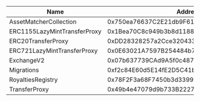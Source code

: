  Name | Address | Url 
 --- | --- | ---
 AssetMatcherCollection | 0x750ea76637C2E21db9F6138D4Ae6Ef49c1f6Bb9D | https://arbiscan.io/address/0x750ea76637C2E21db9F6138D4Ae6Ef49c1f6Bb9D 
 ERC1155LazyMintTransferProxy | 0x1Bea70C8c949b3b8d1188cb738432B121B83C4b5 | https://arbiscan.io/address/0x1Bea70C8c949b3b8d1188cb738432B121B83C4b5 
 ERC20TransferProxy | 0xDD28328257a2Cce3204332C747Cc350153937A1D | https://arbiscan.io/address/0xDD28328257a2Cce3204332C747Cc350153937A1D 
 ERC721LazyMintTransferProxy | 0x0E63021A7597B254484b7F99dDD9b319591350B6 | https://arbiscan.io/address/0x0E63021A7597B254484b7F99dDD9b319591350B6 
 ExchangeV2 | 0x07b637739CAd9A5f0c487219B283a52717E69978 | https://arbiscan.io/address/0x07b637739CAd9A5f0c487219B283a52717E69978 
 Migrations | 0xf2c84E60d5E14fE2D5C41bbdDBE8989DbDE5843e | https://arbiscan.io/address/0xf2c84E60d5E14fE2D5C41bbdDBE8989DbDE5843e 
 RoyaltiesRegistry | 0x78F2F3a68F7450b3d33994D3BA9CA11D103f02CC | https://arbiscan.io/address/0x78F2F3a68F7450b3d33994D3BA9CA11D103f02CC 
 TransferProxy | 0x49b4e47079d9b733B2227fa15f0762dBF707B263 | https://arbiscan.io/address/0x49b4e47079d9b733B2227fa15f0762dBF707B263 
